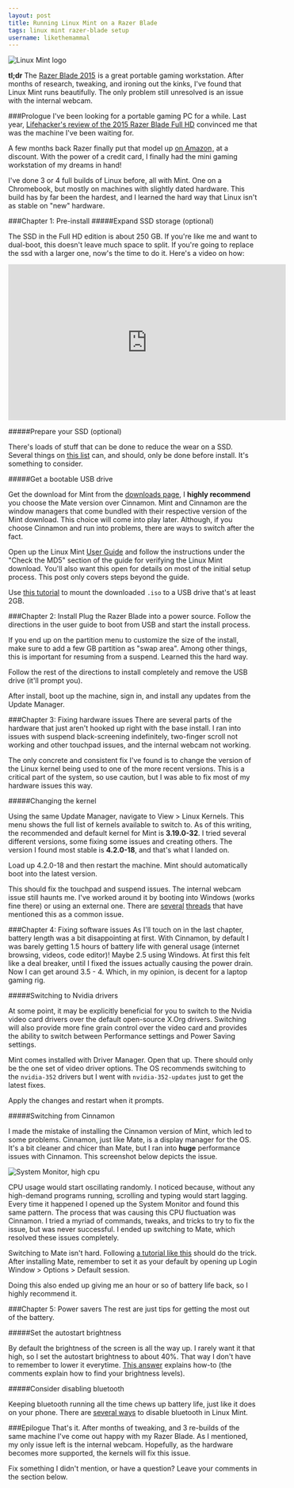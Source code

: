 ```yaml
---
layout: post
title: Running Linux Mint on a Razer Blade
tags: linux mint razer-blade setup
username: likethemammal
---
```


![Linux Mint logo](https://upload.wikimedia.org/wikipedia/commons/5/5c/Linux_Mint_Official_Logo.svg)

**tl;dr** The <a  href="http://www.amazon.com/gp/product/B01AGINE7Q/ref=as_li_tl?ie=UTF8&camp=1789&creative=9325&creativeASIN=B01AGINE7Q&linkCode=as2&tag=likethemammal-20&linkId=VLVDTKUEZSESNTID">Razer Blade 2015</a><img src="http://ir-na.amazon-adsystem.com/e/ir?t=likethemammal-20&l=as2&o=1&a=B01AGINE7Q" width="1" height="1" border="0" alt="" style="border:none !important; margin:0px !important;" /> is a great portable gaming workstation. After months of research, tweaking, and ironing out the kinks, I've found that Linux Mint runs beautifully. The only problem still unresolved is an issue with the internal webcam.

###Prologue
I've been looking for a portable gaming PC for a while. Last year, [Lifehacker's review of the 2015 Razer Blade Full HD](http://gizmodo.com/razer-blade-2015-review-finally-living-the-thin-gaming-1689073179) convinced me that was the machine I've been waiting for.

A few months back Razer finally put that model up <a  href="http://www.amazon.com/gp/product/B01AGINE7Q/ref=as_li_tl?ie=UTF8&camp=1789&creative=9325&creativeASIN=B01AGINE7Q&linkCode=as2&tag=likethemammal-20&linkId=VLVDTKUEZSESNTID">on Amazon</a><img src="http://ir-na.amazon-adsystem.com/e/ir?t=likethemammal-20&l=as2&o=1&a=B01AGINE7Q" width="1" height="1" border="0" alt="" style="border:none !important; margin:0px !important;" />, at a discount. With the power of a credit card, I finally had the mini gaming workstation of my dreams in hand!

I've done 3 or 4 full builds of Linux before, all with Mint. One on a Chromebook, but mostly on machines with slightly dated hardware. This build has by far been the hardest, and I learned the hard way that Linux isn't as stable on "new" hardware.

###Chapter 1: Pre-install
#####Expand SSD storage (optional)

The SSD in the Full HD edition is about 250 GB. If you're like me and want to dual-boot, this doesn't leave much space to split. If you're going to replace the ssd with a larger one, now's the time to do it. Here's a video on how:

<iframe width="560" height="315" src="https://www.youtube.com/embed/xjM-ByOE0fQ" frameborder="0" allowfullscreen></iframe>

#####Prepare your SSD (optional)

There's loads of stuff that can be done to reduce the wear on a SSD. Several things on [this list](https://sites.google.com/site/easylinuxtipsproject/ssd) can, and should, only be done before install. It's something to consider.

#####Get a bootable USB drive

Get the download for Mint from the [downloads page](https://www.linuxmint.com/download.php), I **highly recommend** you choose the Mate version over Cinnamon. Mint and Cinnamon are the window managers that come bundled with their respective version of the Mint download. This choice will come into play later. Although, if you choose Cinnamon and run into problems, there are ways to switch after the fact.

Open up the Linux Mint [User Guide](https://www.linuxmint.com/documentation.php) and follow the instructions  under the "Check the MD5" section of the guide for verifying the Linux Mint download. You'll also want this open for details on most of the initial setup process. This post only covers steps beyond the guide.

Use [this tutorial](https://community.linuxmint.com/tutorial/view/744) to mount the downloaded `.iso` to a USB drive that's at least 2GB.

###Chapter 2: Install
Plug the Razer Blade into a power source. Follow the directions in the user guide to boot from USB and start the install process.

If you end up on the partition menu to customize the size of the install, make sure to add a few GB partition as "swap area". Among other things, this is important for resuming from a suspend. Learned this the hard way.

Follow the rest of the directions to install completely and remove the USB drive (it'll prompt you).

After install, boot up the machine, sign in, and install any updates from the Update Manager.

###Chapter 3: Fixing hardware issues
There are several parts of the hardware that just aren't hooked up right with the base install. I ran into issues with suspend black-screening indefinitely, two-finger scroll not working and other touchpad issues, and the internal webcam not working.

The only concrete and consistent fix I've found is to change the version of the Linux kernel being used to one of the more recent versions. This is a critical part of the system, so use caution, but I was able to fix most of my hardware issues this way.

#####Changing the kernel

Using the same Update Manager, navigate to View > Linux Kernels. This menu shows the full list of kernels available to switch to. As of this writing, the recommended and default kernel for Mint is **3.19.0-32**. I tried several different versions, some fixing some issues and creating others. The version I found most stable is **4.2.0-18**, and that's what I landed on.

Load up 4.2.0-18 and then restart the machine. Mint should automatically boot into the latest version.

This should fix the touchpad and suspend issues. The internal webcam issue still haunts me. I've worked around it by booting into Windows (works fine there) or using an external one. There are [several](https://insider.razerzone.com/index.php?threads/linux-on-a-new-blade.4115/page-4) [threads](https://bugs.launchpad.net/ubuntu/+source/cheese/+bug/1295247) that have mentioned this as a common issue.

###Chapter 4: Fixing software issues
As I'll touch on in the last chapter, battery length was a bit disappointing at first. With Cinnamon, by default I was barely getting 1.5 hours of battery life with general usage (internet browsing, videos, code editor)! Maybe 2.5 using Windows. At first this felt like a deal breaker, until I fixed the issues actually causing the power drain. Now I can get around 3.5 - 4. Which, in my opinion, is decent for a laptop gaming rig.

#####Switching to Nvidia drivers

At some point, it may be explicitly beneficial for you to switch to the Nvidia video card drivers over the default open-source X.Org drivers. Switching will also provide more fine grain control over the video card and provides the ability to switch between Performance settings and Power Saving settings.

Mint comes installed with Driver Manager. Open that up. There should only be the one set of video driver options. The OS recommends switching to the `nvidia-352` drivers but I went with `nvidia-352-updates` just to get the latest fixes.

Apply the changes and restart when it prompts.

#####Switching from Cinnamon

I made the mistake of installing the Cinnamon version of Mint, which led to some problems. Cinnamon, just like Mate, is a display manager for the OS. It's a bit cleaner and chicer than Mate, but I ran into **huge** performance issues with Cinnamon. This screenshot below depicts the issue.

![System Monitor, high cpu](http://i.imgur.com/aDXBPoQ.png)

CPU usage would start oscillating randomly. I noticed because, without any high-demand programs running, scrolling and typing would start lagging. Every time it happened I opened up the System Monitor and found this same pattern. The process that was causing this CPU fluctuation was Cinnamon. I tried a myriad of commands, tweaks, and tricks to try to fix the issue, but was never successful. I ended up switching to Mate, which resolved these issues completely.

Switching to Mate isn't hard. Following [a tutorial like this](http://winaero.com/blog/how-to-install-mate-in-linux-mint-cinnamon-edition/) should do the trick. After installing Mate, remember to set it as your default by opening up Login Window > Options > Default session.

Doing this also ended up giving me an hour or so of battery life back, so I highly recommend it.

###Chapter 5: Power savers
The rest are just tips for getting the most out of the battery.

#####Set the autostart brightness

By default the brightness of the screen is all the way up. I rarely want it that high, so I set the autostart brightness to about 40%. That way I don't have to remember to lower it everytime. [This answer](http://askubuntu.com/a/151665) explains how-to (the comments explain how to find your brightness levels).

#####Consider disabling bluetooth

Keeping bluetooth running all the time chews up battery life, just like it does on your phone. There are [several ways](https://community.linuxmint.com/tutorial/view/1102) to disable bluetooth in Linux Mint.

###Epilogue
That's it. After months of tweaking, and 3 re-builds of the same machine I've come out happy with my Razer Blade. As I mentioned, my only issue left is the internal webcam. Hopefully, as the hardware becomes more supported, the kernels will fix this issue.

Fix something I didn't mention, or have a question? Leave your comments in the section below.
